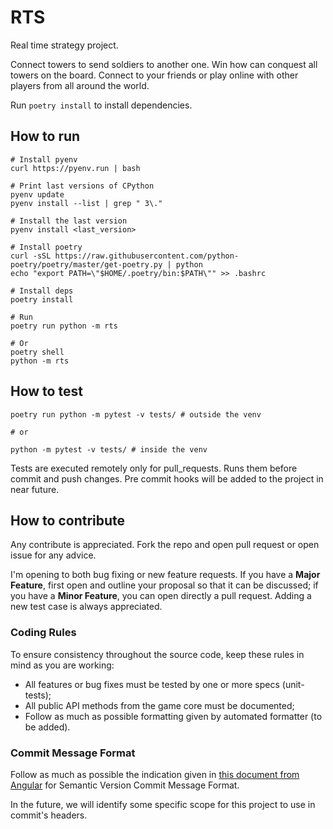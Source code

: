 # RTS

Real time strategy project.

Connect towers to send soldiers to another one. Win how can conquest all towers on the board. Connect to your friends or play online with other players from all around the world.

Run `poetry install` to install dependencies.

## How to run

```
# Install pyenv
curl https://pyenv.run | bash

# Print last versions of CPython
pyenv update
pyenv install --list | grep " 3\."

# Install the last version
pyenv install <last_version>

# Install poetry
curl -sSL https://raw.githubusercontent.com/python-poetry/poetry/master/get-poetry.py | python
echo "export PATH=\"$HOME/.poetry/bin:$PATH\"" >> .bashrc

# Install deps
poetry install

# Run
poetry run python -m rts

# Or
poetry shell
python -m rts
```

## How to test

```
poetry run python -m pytest -v tests/ # outside the venv

# or

python -m pytest -v tests/ # inside the venv
```

Tests are executed remotely only for pull_requests. Runs them before commit and push changes. Pre commit hooks will be added to the project in near future.

## How to contribute

Any contribute is appreciated. Fork the repo and open pull request or open issue for any advice.

I'm opening to both bug fixing or new feature requests. If you have a **Major Feature**, first open and outline your proposal so that it can be discussed; if you have a **Minor Feature**, you can open directly a pull request. Adding a new test case is always appreciated.

### Coding Rules

To ensure consistency throughout the source code, keep these rules in mind as you are working:

- All features or bug fixes must be tested by one or more specs (unit-tests);
- All public API methods from the game core must be documented;
- Follow as much as possible formatting given by automated formatter (to be added).

### Commit Message Format

Follow as much as possible the indication given in [this document from Angular](https://github.com/angular/angular/blob/master/CONTRIBUTING.md#-commit-message-format) for Semantic Version Commit Message Format.

In the future, we will identify some specific scope for this project to use in commit's headers.
